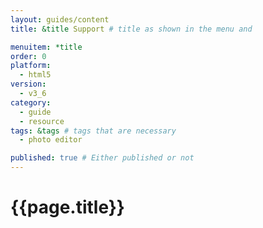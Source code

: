```yaml
---
layout: guides/content
title: &title Support # title as shown in the menu and 

menuitem: *title
order: 0
platform:
  - html5
version:
  - v3_6
category: 
  - guide
  - resource
tags: &tags # tags that are necessary
  - photo editor 

published: true # Either published or not 
---
```


# {{page.title}}